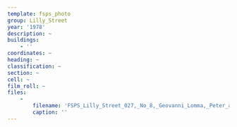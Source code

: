```yaml
---
template: fsps_photo
group: Lilly_Street
year: '1978'
description: ~
buildings:
    - ''
coordinates: ~
heading: ~
classification: ~
section: ~
cell: ~
film_roll: ~
files:
    -
        filename: 'FSPS_Lilly_Street_027,_No_8,_Geovanni_Lomma,_Peter_and_Elizabeth_West,_17-1-P,_1978.png'
        caption: ''
---
```


